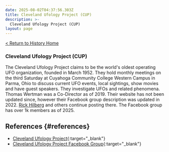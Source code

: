 ```yaml
---
date: 2025-08-02T04:37:56.303Z
title: Cleveland Ufology Project (CUP)
description: >-
  Cleveland Ufology Project (CUP)
layout: page
---
```


[< Return to History Home](/History-TriState)

### Cleveland Ufology Project (CUP)
The Cleveland Ufology Project claims to be the world's oldest operating UFO organization, founded in March 1952. They hold monthly meetings on the third Saturday at Cuyahoga Community College Western Campus in Parma, Ohio to discuss current UFO events, local sightings, show movies and have guest speakers. They investigate UFOs and related phenomena. Thomas Wertman was a Co-Director as of 2019. Their website has not been updated since, however their Facebook group description was updated in 2022. [Rick Hilberg](RickHilberg) and others continue posting there. The Facebook group has over 1k members as of 2025.

References {#references}
----------
- [Cleveland Ufology Project](https://clevelandufo.com/?page_id=31){:target="_blank"}
- [Cleveland Ufology Project Facebook Group](https://www.facebook.com/groups/clevelandufo/){:target="_blank"}